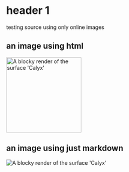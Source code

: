 # header 1

testing source using only online images

## an image using html

<img src="https://silviana.org/gallery/calyx/index_files/calyx_matlab_render_blocky@2x.png" alt="A blocky render of the surface 'Calyx'" width="200"/>



## an image using just markdown

![A blocky render of the surface 'Calyx'](https://silviana.org/gallery/calyx/index_files/calyx_matlab_render_blocky@2x.png)





